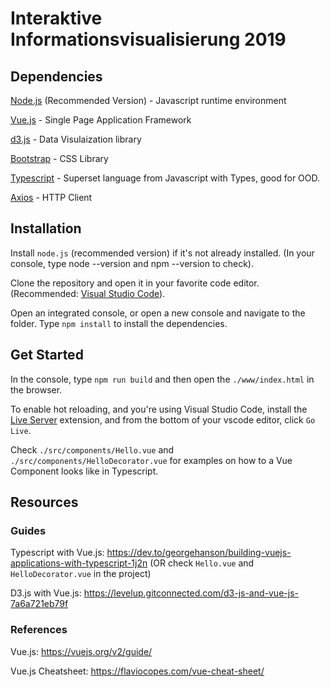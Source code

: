 # Interaktive Informationsvisualisierung 2019

## Dependencies

[Node.js](https://nodejs.org/en/) (Recommended Version) - Javascript runtime environment

[Vue.js](https://vuejs.org/) - Single Page Application Framework

[d3.js](https://d3js.org/) - Data Visulaization library

[Bootstrap](https://getbootstrap.com/) - CSS Library

[Typescript](https://www.typescriptlang.org/) - Superset language from Javascript with Types, good for OOD.

[Axios](https://github.com/axios/axios) - HTTP Client


## Installation

Install `node.js` (recommended version) if it's not already installed. (In your console, type node --version and npm --version to check).

Clone the repository and open it in your favorite code editor. (Recommended: [Visual Studio Code](https://code.visualstudio.com/)).

Open an integrated console, or open a new console and navigate to the folder. Type `npm install` to install the dependencies.

## Get Started

In the console, type `npm run build` and then open the `./www/index.html` in the browser.

To enable hot reloading, and you're using Visual Studio Code, install the [Live Server](https://marketplace.visualstudio.com/items?itemName=ritwickdey.LiveServer) extension, and from the bottom of your vscode editor, click `Go Live`.

Check `./src/components/Hello.vue` and `./src/components/HelloDecorator.vue` for examples on how to a Vue Component looks like in Typescript.

## Resources

### Guides

Typescript with Vue.js: https://dev.to/georgehanson/building-vuejs-applications-with-typescript-1j2n (OR check `Hello.vue` and `HelloDecorator.vue` in the project)

D3.js with Vue.js: https://levelup.gitconnected.com/d3-js-and-vue-js-7a6a721eb79f

### References

Vue.js: https://vuejs.org/v2/guide/

Vue.js Cheatsheet: https://flaviocopes.com/vue-cheat-sheet/
